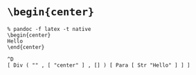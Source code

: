 # `\begin{center}`

```
% pandoc -f latex -t native
\begin{center}
Hello
\end{center}

^D
[ Div ( "" , [ "center" ] , [] ) [ Para [ Str "Hello" ] ] ]
```


